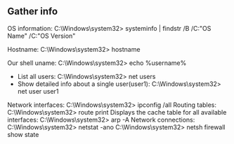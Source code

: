 

## Gather info

OS information: C:\Windows\system32> systeminfo | findstr /B /C:"OS Name" /C:"OS Version"

Hostname: C:\Windows\system32> hostname

Our shell uname: C:\Windows\system32> echo %username%

- List all users: C:\Windows\system32> net users
- Show detailed info about a single user(user1): C:\Windows\system32> net user user1

Network interfaces: C:\Windows\system32> ipconfig /all
Routing tables: C:\Windows\system32> route print
Displays the cache table for all available interfaces:  C:\Windows\system32> arp -A
Network connections: C:\Windows\system32> netstat -ano
C:\Windows\system32> netsh firewall show state
